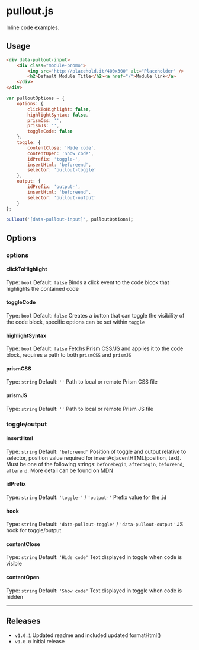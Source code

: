 # pullout.js

Inline code examples.

## Usage

```html
<div data-pullout-input>
	<div class="module-promo">
		<img src="http://placehold.it/400x300" alt="Placeholder" />
		<h2>Default Module Title</h2><a href="/">Module link</a>
	</div>
</div>
```
```javascript
var pulloutOptions = {
	options: {
		clickToHighlight: false,
		highlightSyntax: false,
		prismCss: '',
		prismJs: '',
		toggleCode: false
	},
	toggle: {
		contentClose: 'Hide code',
		contentOpen: 'Show code',
		idPrefix: 'toggle-',
		insertHtml: 'beforeend',
		selector: 'pullout-toggle'
	},
	output: {
		idPrefix: 'output-',
		insertHtml: 'beforeend',
		selector: 'pullout-output'
	}
};

pullout('[data-pullout-input]', pulloutOptions);
```

## Options
### options
#### clickToHighlight
Type: `bool`
Default: `false`
Binds a click event to the code block that highlights the contained code
#### toggleCode
Type: `bool`
Default: `false`
Creates a button that can toggle the visibility of the code block, specific options can be set within `toggle`
#### highlightSyntax
Type: `bool`
Default: `false`
Fetchs Prism CSS/JS and applies it to the code block, requires a path to both `prismCSS` and `prismJS`
#### prismCSS
Type: `string`
Default: `''`
Path to local or remote Prism CSS file
#### prismJS
Type: `string`
Default: `''`
Path to local or remote Prism JS file

### toggle/output
#### insertHtml
Type: `string`
Default: `'beforeend'`
Position of toggle and output relative to selector, position value required for insertAdjacentHTML(position, text). Must be one of the following strings: `beforebegin`, `afterbegin`, `beforeend`, `afterend`. More detail can be found on [MDN](https://developer.mozilla.org/en-US/docs/Web/API/Element/insertAdjacentHTML)
#### idPrefix
Type: `string`
Default: `'toggle-'` / `'output-'`
Prefix value for the `id`
#### hook
Type: `string`
Default: `'data-pullout-toggle'` / `'data-pullout-output'`
JS hook for toggle/output
#### contentClose
Type: `string`
Default: `'Hide code'`
Text displayed in toggle when code is visible
#### contentOpen
Type: `string`
Default: `'Show code'`
Text displayed in toggle when code is hidden


___
## Releases
* `v1.0.1` Updated readme and included updated formatHtml()
* `v1.0.0` Initial release
